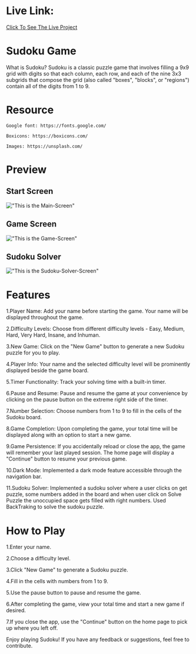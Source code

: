 # Live Link:
<a target="_blank" href="https://sudoku-game-javascript.vercel.app/">Click To See The Live Project</a>

# Sudoku Game
What is Sudoku?
Sudoku is a classic puzzle game that involves filling a 9x9 grid with digits so that each column, each row, and each of the nine 3x3 subgrids that compose the grid (also called "boxes", "blocks", or "regions") contain all of the digits from 1 to 9.

# Resource

    Google font: https://fonts.google.com/

    Boxicons: https://boxicons.com/

    Images: https://unsplash.com/

# Preview

<h2>Start Screen</h2>

!["This is the Main-Screen"](https://github.com/ranjitg07/Sudoku_Game_JavaScript/assets/51162069/3ecdfa41-1a6e-48cb-b094-15725eaa8b86 "This is the Main-Screen")

<h2>Game Screen</h2>

!["This is the Game-Screen"](https://github.com/ranjitg07/Sudoku_Game_JavaScript/assets/51162069/093fbb6e-8b4a-4d90-862e-0b6c5f7b25bd "This is the Game-Screen")

<h2>Sudoku Solver</h2>

!["This is the Sudoku-Solver-Screen"](https://github.com/ranjitg07/Sudoku_Game_JavaScript/assets/51162069/4eb4bb3d-3bda-4a65-8354-6f40069c85a1 "This is the Sudoku-Solver-Screen")

# Features

1.Player Name:
Add your name before starting the game. Your name will be displayed throughout the game.

2.Difficulty Levels:
Choose from different difficulty levels - Easy, Medium, Hard, Very Hard, Insane, and Inhuman.

3.New Game:
Click on the "New Game" button to generate a new Sudoku puzzle for you to play.

4.Player Info:
Your name and the selected difficulty level will be prominently displayed beside the game board.

5.Timer Functionality:
Track your solving time with a built-in timer.

6.Pause and Resume:
Pause and resume the game at your convenience by clicking on the pause button on the extreme right side of the timer.

7.Number Selection:
Choose numbers from 1 to 9 to fill in the cells of the Sudoku board.

8.Game Completion:
Upon completing the game, your total time will be displayed along with an option to start a new game.

9.Game Persistence:
If you accidentally reload or close the app, the game will remember your last played session. The home page will display a "Continue" button to resume your previous game.

10.Dark Mode:
Implemented a dark mode feature accessible through the navigation bar.

11.Sudoku Solver:
Implemented a sudoku solver where a user clicks on get puzzle, some numbers added in the board and when user click on Solve Puzzle the unoccupied space gets filled with right numbers. Used BackTraking to solve the sudoku puzzle.

# How to Play
1.Enter your name.

2.Choose a difficulty level.

3.Click "New Game" to generate a Sudoku puzzle.

4.Fill in the cells with numbers from 1 to 9.

5.Use the pause button to pause and resume the game.

6.After completing the game, view your total time and start a new game if desired.

7.If you close the app, use the "Continue" button on the home page to pick up where you left off.

Enjoy playing Sudoku! If you have any feedback or suggestions, feel free to contribute.

